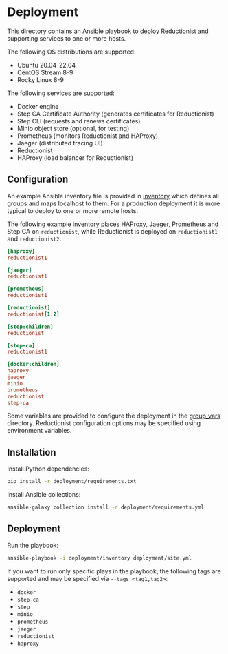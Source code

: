 # Deployment

This directory contains an Ansible playbook to deploy Reductionist and
supporting services to one or more hosts.

The following OS distributions are supported:

* Ubuntu 20.04-22.04
* CentOS Stream 8-9
* Rocky Linux 8-9

The following services are supported:

* Docker engine
* Step CA Certificate Authority (generates certificates for Reductionist)
* Step CLI (requests and renews certificates)
* Minio object store (optional, for testing)
* Prometheus (monitors Reductionist and HAProxy)
* Jaeger (distributed tracing UI)
* Reductionist
* HAProxy (load balancer for Reductionist)

## Configuration

An example Ansible inventory file is provided in [inventory](inventory) which
defines all groups and maps localhost to them. For a production deployment it
is more typical to deploy to one or more remote hosts.

The following example inventory places HAProxy, Jaeger, Prometheus and Step CA
on `reductionist`, while Reductionist is deployed on `reductionist1` and
`reductionist2`.

```ini
[haproxy]
reductionist1

[jaeger]
reductionist1

[prometheus]
reductionist1

[reductionist]
reductionist[1:2]

[step:children]
reductionist

[step-ca]
reductionist1

[docker:children]
haproxy
jaeger
minio
prometheus
reductionist
step-ca
```

Some variables are provided to configure the deployment in the
[group_vars](group_vars) directory. Reductionist configuration options may be
specified using environment variables.

## Installation

Install Python dependencies:
```sh
pip install -r deployment/requirements.txt
```

Install Ansible collections:
```sh
ansible-galaxy collection install -r deployment/requirements.yml
```

## Deployment

Run the playbook:
```sh
ansible-playbook -i deployment/inventory deployment/site.yml
```

If you want to run only specific plays in the playbook, the following tags are
supported and may be specified via `--tags <tag1,tag2>`:

* `docker`
* `step-ca`
* `step`
* `minio`
* `prometheus`
* `jaeger`
* `reductionist`
* `haproxy`
